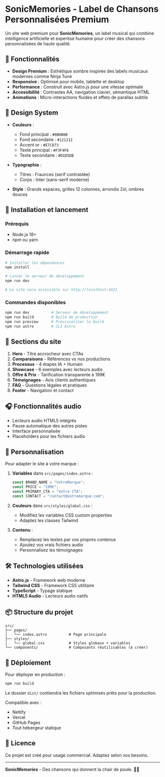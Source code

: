# SonicMemories - Label de Chansons Personnalisées Premium

Un site web premium pour **SonicMemories**, un label musical qui combine intelligence artificielle et expertise humaine pour créer des chansons personnalisées de haute qualité.

## 🎵 Fonctionnalités

- **Design Premium** : Esthétique sombre inspirée des labels musicaux modernes comme Ninja Tune
- **Responsive** : Optimisé pour mobile, tablette et desktop
- **Performance** : Construit avec Astro.js pour une vitesse optimale
- **Accessibilité** : Contrastes AA, navigation clavier, sémantique HTML
- **Animations** : Micro-interactions fluides et effets de parallax subtils

## 🎨 Design System

- **Couleurs** :
  - Fond principal : `#0B0B0B`
  - Fond secondaire : `#121212`  
  - Accent or : `#E7C873`
  - Texte principal : `#F3F4F6`
  - Texte secondaire : `#D1D5DB`

- **Typographie** :
  - Titres : Fraunces (serif contrastée)
  - Corps : Inter (sans-serif moderne)

- **Style** : Grands espaces, grilles 12 colonnes, arrondis 2xl, ombres douces

## 🚀 Installation et lancement

### Prérequis
- Node.js 18+ 
- npm ou yarn

### Démarrage rapide
```bash
# Installer les dépendances
npm install

# Lancer le serveur de développement
npm run dev

# Le site sera accessible sur http://localhost:4321
```

### Commandes disponibles
```bash
npm run dev          # Serveur de développement
npm run build        # Build de production
npm run preview      # Prévisualiser le build
npm run astro        # CLI Astro
```

## 📱 Sections du site

1. **Hero** - Titre accrocheur avec CTAs
2. **Comparaisons** - Références vs nos productions
3. **Processus** - 4 étapes IA + Humain
4. **Showcase** - 6 exemples avec lecteurs audio
5. **Offre & Prix** - Tarification transparente à 199€
6. **Témoignages** - Avis clients authentiques
7. **FAQ** - Questions légales et pratiques
8. **Footer** - Navigation et contact

## 🎧 Fonctionnalités audio

- Lecteurs audio HTML5 intégrés
- Pause automatique des autres pistes
- Interface personnalisée
- Placeholders pour les fichiers audio

## 📝 Personnalisation

Pour adapter le site à votre marque :

1. **Variables** dans `src/pages/index.astro` :
   ```javascript
   const BRAND_NAME = "VotreMarque";
   const PRICE = "199€";
   const PRIMARY_CTA = "Votre CTA";
   const CONTACT = "contact@votremarque.com";
   ```

2. **Couleurs** dans `src/styles/global.css` :
   - Modifiez les variables CSS custom properties
   - Adaptez les classes Tailwind

3. **Contenu** :
   - Remplacez les textes par vos propres contenus
   - Ajoutez vos vrais fichiers audio
   - Personnalisez les témoignages

## 🛠 Technologies utilisées

- **Astro.js** - Framework web moderne
- **Tailwind CSS** - Framework CSS utilitaire
- **TypeScript** - Typage statique
- **HTML5 Audio** - Lecteurs audio natifs

## 📦 Structure du projet

```
src/
├── pages/
│   └── index.astro          # Page principale
├── styles/
│   └── global.css           # Styles globaux + variables
└── components/              # Composants réutilisables (à créer)
```

## 🚀 Déploiement

Pour déployer en production :

```bash
npm run build
```

Le dossier `dist/` contiendra les fichiers optimisés prêts pour la production.

Compatible avec :
- Netlify
- Vercel  
- GitHub Pages
- Tout hébergeur statique

## 📄 Licence

Ce projet est créé pour usage commercial. Adaptez selon vos besoins.

---

**SonicMemories** - Des chansons qui donnent la chair de poule. 🎵✨